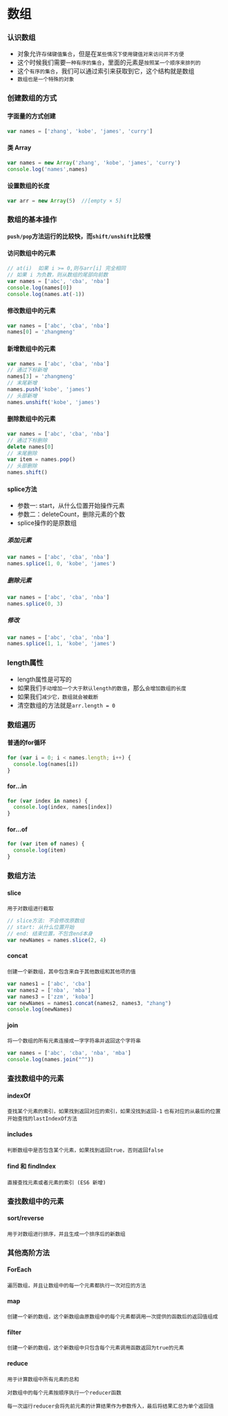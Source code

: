 #  数组

### 认识数组
- 对象允许`存储键值集合`，但是在`某些情况下使用键值对来访问并不方便`
- 这个时候我们需要`一种有序的集合`，里面的元素是`按照某一个顺序来排列的`
- 这个`有序的集合`，我们可以通过索引来获取到它，这个结构就是数组
- `数组也是一个特殊的对象`
### 创建数组的方式

#### 字面量的方式创建
```js
var names = ['zhang', 'kobe', 'james', 'curry']
```

#### 类 Array
```js
var names = new Array('zhang', 'kobe', 'james', 'curry')
console.log('names',names)
```

#### 设置数组的长度
```js
var arr = new Array(5)  //[empty × 5]
```

### 数组的基本操作
**``push/pop``方法运行的比较快，而``shift/unshift``比较慢**
#### 访问数组中的元素

```js
// at(i)  如果 i >= 0,则与arr[i] 完全相同
// 如果 i 为负数，则从数组的尾部向前数 
var names = ['abc', 'cba', 'nba']
console.log(names[0])
console.log(names.at(-1))
```
#### 修改数组中的元素

```js
var names = ['abc', 'cba', 'nba']
names[0] = 'zhangmeng'
```

#### 新增数组中的元素
```js
var names = ['abc', 'cba', 'nba']
// 通过下标新增
names[3] = 'zhangmeng'
// 末尾新增
names.push('kobe', 'james')
// 头部新增
names.unshift('kobe', 'james')
```

#### 删除数组中的元素

```js
var names = ['abc', 'cba', 'nba']
// 通过下标删除
delete names[0]
// 末尾删除
var item = names.pop()   
// 头部删除
names.shift()
```

#### splice方法
-  参数一: start，从什么位置开始操作元素
-  参数二：deleteCount，删除元素的个数
- splice操作的是原数组
##### 添加元素
```js
var names = ['abc', 'cba', 'nba']
names.splice(1, 0, 'kobe', 'james')
``` 

##### 删除元素
```js
var names = ['abc', 'cba', 'nba']
names.splice(0, 3)
```

##### 修改
```js
var names = ['abc', 'cba', 'nba']
names.splice(1, 1, 'kobe', 'james')
```

### length属性

- length属性是可写的
- 如果我们`手动增加一个大于默认length的数值`，那么`会增加数组的长度`
- 如果我们`减少它，数组就会被截断`
- 清空数组的方法就是`arr.length = 0`

### 数组遍历

#### 普通的for循环
```js
for (var i = 0; i < names.length; i++) {
  console.log(names[i])
}
```
#### for...in
```js
for (var index in names) {
  console.log(index, names[index])
}
```

#### for...of
```js
for (var item of names) {
  console.log(item)
}
```

### 数组方法
#### slice
`用于对数组进行截取`
```js
// slice方法: 不会修改原数组
// start: 从什么位置开始
// end: 结束位置，不包含end本身
var newNames = names.slice(2, 4)
```
#### concat
`创建一个新数组，其中包含来自于其他数组和其他项的值`
```js
var names1 = ['abc', 'cba']
var names2 = ['nba', 'mba']
var names3 = ['zzm', 'koba']
var newNames = names1.concat(names2, names3, "zhang")
console.log(newNames)
```
#### join
`将一个数组的所有元素连接成一字字符串并返回这个字符串`
```js
var names = ['abc', 'cba', 'nba', 'mba']
console.log(names.join("^"))
```

### 查找数组中的元素

#### indexOf
`查找某个元素的索引，如果找到返回对应的索引，如果没找到返回-1`
`也有对应的从最后的位置开始查找的lastIndexOf方法`
#### includes
`判断数组中是否包含某个元素，如果找到返回true，否则返回false`
#### find 和 findIndex
`直接查找元素或者元素的索引 (ES6 新增)`

### 查找数组中的元素
#### sort/reverse
`用于对数组进行排序，并且生成一个排序后的新数组`

### 其他高阶方法
#### ForEach
`遍历数组，并且让数组中的每一个元素都执行一次对应的方法`

#### map
`创建一个新的数组，这个新数组由原数组中的每个元素都调用一次提供的函数后的返回值组成`

#### filter
`创建一个新的数组，这个新数组中只包含每个元素调用函数返回为true的元素`

#### reduce
`用于计算数组中所有元素的总和`

`对数组中的每个元素按顺序执行一个reducer函数`

`每一次运行reducer会将先前元素的计算结果作为参数传入，最后将结果汇总为单个返回值`
